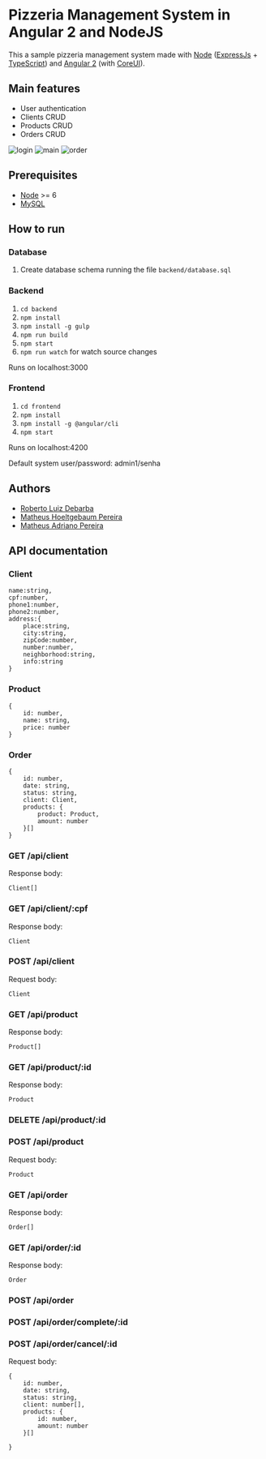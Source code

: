 # Pizzeria Management System in Angular 2 and NodeJS

This a sample pizzeria management system made with [Node](https://nodejs.org) ([ExpressJs](http://expressjs.com/pt-br/) + [TypeScript](https://www.typescriptlang.org/)) and [Angular 2](https://angular.io/) (with [CoreUI](http://coreui.io/)).

## Main features

* User authentication
* Clients CRUD
* Products CRUD
* Orders CRUD

![login](https://github.com/RobertoDebarba/pizzeria-management-angular/blob/master/screenshot/login.png)
![main](https://github.com/RobertoDebarba/pizzeria-management-angular/blob/master/screenshot/main.png)
![order](https://github.com/RobertoDebarba/pizzeria-management-angular/blob/master/screenshot/order.png)

## Prerequisites

* [Node](https://nodejs.org) >= 6
* [MySQL](https://www.mysql.com/)

## How to run

### Database

1. Create database schema running the file `backend/database.sql`

### Backend

1. `cd backend`
1. `npm install`
1. `npm install -g gulp`
1. `npm run build`
1. `npm start`
1. `npm run watch` for watch source changes

Runs on localhost:3000

### Frontend

1. `cd frontend`
1. `npm install`
1. `npm install -g @angular/cli`
1. `npm start`

Runs on localhost:4200

Default system user/password: admin1/senha

## Authors

* [Roberto Luiz Debarba](https://github.com/RobertoDebarba)
* [Matheus Hoeltgebaum Pereira](https://github.com/matheushoeltgebaum)
* [Matheus Adriano Pereira](https://github.com/Itatakaru)

## API documentation

### Client

    name:string,
    cpf:number,
    phone1:number,
    phone2:number,
    address:{
        place:string,
        city:string,
        zipCode:number,
        number:number,
        neighborhood:string,
        info:string
    }

### Product

    {
        id: number,
        name: string,
        price: number
    }

### Order

    {
        id: number,
        date: string,
        status: string,
        client: Client,
        products: {
            product: Product,
            amount: number
        }[]
    }

### GET /api/client

Response body:

    Client[]

### GET /api/client/:cpf

Response body:

    Client

### POST /api/client

Request body:

    Client

### GET /api/product

Response body:

    Product[]

### GET /api/product/:id

Response body:

    Product

### DELETE /api/product/:id

### POST /api/product

Request body:

    Product

### GET /api/order

Response body:

    Order[]

### GET /api/order/:id

Response body:

    Order

### POST /api/order

### POST /api/order/complete/:id

### POST /api/order/cancel/:id

Request body:

    {
        id: number,
        date: string,
        status: string,
        client: number[],
        products: {
            id: number,
            amount: number
        }[]

    }

